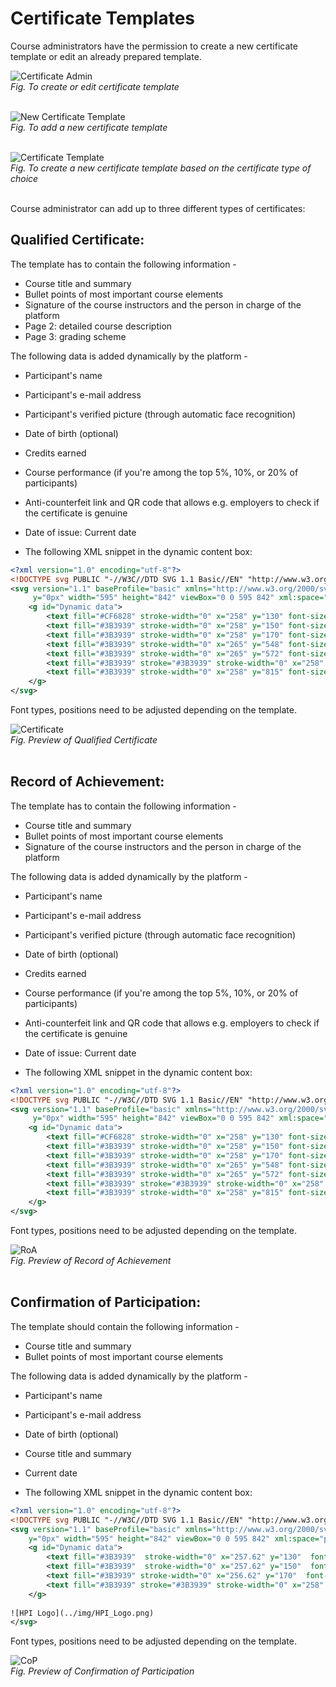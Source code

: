 

# Certificate Templates

Course administrators have the permission to create a new certificate template or edit an already prepared template.  

![Certificate Admin](../img/courseadministration/certificate/cert_temp.png)  
*Fig. To create or edit certificate template*  
<br>

![New Certificate Template](../img/courseadministration/certificate/add_cert_temp.png)  
*Fig. To add a new certificate template*  
<br>

![Certificate Template](../img/courseadministration/certificate/new_cert_temp.png)  
*Fig. To create a new certificate template based on the certificate type of choice*  
<br>

Course administrator can add up to three different types of certificates:  

## Qualified Certificate:  

The template has to contain the following information -  

* Course title and summary
* Bullet points of most important course elements
* Signature of the course instructors and the person in charge of the platform
* Page 2: detailed course description
* Page 3: grading scheme

The following data is added dynamically by the platform -   

* Participant's name
* Participant's e-mail address
* Participant's verified picture (through automatic face recognition)
* Date of birth (optional)
* Credits earned
* Course performance (if you're among the top 5%, 10%, or 20% of participants)
* Anti-counterfeit link and QR code that allows e.g. employers to check if the certificate is genuine
* Date of issue: Current date


* The following XML snippet in the dynamic content box:

```xml
<?xml version="1.0" encoding="utf-8"?>
<!DOCTYPE svg PUBLIC "-//W3C//DTD SVG 1.1 Basic//EN" "http://www.w3.org/Graphics/SVG/1.1/DTD/svg11-basic.dtd">
<svg version="1.1" baseProfile="basic" xmlns="http://www.w3.org/2000/svg" x="0px"
     y="0px" width="595" height="842" viewBox="0 0 595 842" xml:space="preserve">
    <g id="Dynamic data">
        <text fill="#CF6828" stroke-width="0" x="258" y="130" font-size="20" font-family="NeoSansMedium" text-anchor="left" xml:space="preserve">##NAME##</text>
        <text fill="#3B3939" stroke-width="0" x="258" y="150" font-size="12" font-family="NeoSans" text-anchor="left" xml:space="preserve">##EMAIL##</text>
        <text fill="#3B3939" stroke-width="0" x="258" y="170" font-size="12" font-family="NeoSans" text-anchor="left" xml:space="preserve">##BIRTHDAY##</text>
        <text fill="#3B3939" stroke-width="0" x="265" y="548" font-size="12" font-family="NeoSans" text-anchor="left" xml:space="preserve">##GRADE##</text>
        <text fill="#3B3939" stroke-width="0" x="265" y="572" font-size="10" font-family="NeoSans" text-anchor="left" xml:space="preserve">##TOP##</text>
        <text fill="#3B3939" stroke="#3B3939" stroke-width="0" x="258" y="800" font-size="9" font-family="NeoSans" text-anchor="left" xml:space="preserve">Potsdam, ##ISSUED_AT##</text>
        <text fill="#3B3939" stroke-width="0" x="258" y="815" font-size="7" font-family="NeoSans" text-anchor="left" xml:space="preserve">##VERIFY##</text>
    </g>
</svg>
```

Font types, positions need to be adjusted depending on the template.  

![Certificate](../img/courseadministration/certificate/Certificate.png)  
*Fig. Preview of Qualified Certificate*  
<br>

## Record of Achievement:  

The template has to contain the following information -  

* Course title and summary
* Bullet points of most important course elements
* Signature of the course instructors and the person in charge of the platform

The following data is added dynamically by the platform -   

* Participant's name
* Participant's e-mail address
* Participant's verified picture (through automatic face recognition)
* Date of birth (optional)
* Credits earned
* Course performance (if you're among the top 5%, 10%, or 20% of participants)
* Anti-counterfeit link and QR code that allows e.g. employers to check if the certificate is genuine
* Date of issue: Current date
  
* The following XML snippet in the dynamic content box:

```xml
<?xml version="1.0" encoding="utf-8"?>
<!DOCTYPE svg PUBLIC "-//W3C//DTD SVG 1.1 Basic//EN" "http://www.w3.org/Graphics/SVG/1.1/DTD/svg11-basic.dtd">
<svg version="1.1" baseProfile="basic" xmlns="http://www.w3.org/2000/svg" x="0px"
     y="0px" width="595" height="842" viewBox="0 0 595 842" xml:space="preserve">
    <g id="Dynamic data">
        <text fill="#CF6828" stroke-width="0" x="258" y="130" font-size="20" font-family="NeoSansMedium" text-anchor="left" xml:space="preserve">##NAME##</text>
        <text fill="#3B3939" stroke-width="0" x="258" y="150" font-size="12" font-family="NeoSans" text-anchor="left" xml:space="preserve">##EMAIL##</text>
        <text fill="#3B3939" stroke-width="0" x="258" y="170" font-size="12" font-family="NeoSans" text-anchor="left" xml:space="preserve">##BIRTHDAY##</text>
        <text fill="#3B3939" stroke-width="0" x="265" y="548" font-size="12" font-family="NeoSans" text-anchor="left" xml:space="preserve">##GRADE##</text>
        <text fill="#3B3939" stroke-width="0" x="265" y="572" font-size="10" font-family="NeoSans" text-anchor="left" xml:space="preserve">##TOP##</text>
        <text fill="#3B3939" stroke="#3B3939" stroke-width="0" x="258" y="800" font-size="9" font-family="NeoSans" text-anchor="left" xml:space="preserve">Potsdam, ##ISSUED_AT##</text>
        <text fill="#3B3939" stroke-width="0" x="258" y="815" font-size="7" font-family="NeoSans" text-anchor="left" xml:space="preserve">##VERIFY##</text>
    </g>
</svg>
```

Font types, positions need to be adjusted depending on the template.  

![RoA](../img/courseadministration/certificate/RoA.png)  
*Fig. Preview of Record of Achievement*  
<br>

## Confirmation of Participation:  

The template should contain the following information -  

* Course title and summary
* Bullet points of most important course elements
  
The following data is added dynamically by the platform -  

* Participant's name
* Participant's e-mail address
* Date of birth (optional)
* Course title and summary
* Current date
  
* The following XML snippet in the dynamic content box:
  
```xml
<?xml version="1.0" encoding="utf-8"?>
<!DOCTYPE svg PUBLIC "-//W3C//DTD SVG 1.1 Basic//EN" "http://www.w3.org/Graphics/SVG/1.1/DTD/svg11-basic.dtd">
<svg version="1.1" baseProfile="basic" xmlns="http://www.w3.org/2000/svg" xmlns:xlink="http://www.w3.org/1999/xlink" x="0px"
    y="0px" width="595" height="842" viewBox="0 0 595 842" xml:space="preserve">
    <g id="Dynamic data">
        <text fill="#3B3939"  stroke-width="0" x="257.62" y="130"  font-size="20" font-family="NeoSansMedium" text-anchor="left" xml:space="preserve">##NAME##</text>
        <text fill="#3B3939"  stroke-width="0" x="257.62" y="150"  font-size="12" font-family="NeoSans" text-anchor="left" xml:space="preserve">##EMAIL##</text>
        <text fill="#3B3939" stroke-width="0" x="256.62" y="170"  font-size="12" font-family="NeoSans" text-anchor="left" xml:space="preserve">##BIRTHDAY##</text>
        <text fill="#3B3939" stroke="#3B3939" stroke-width="0" x="258" y="800"  font-size="9" font-family="NeoSans" text-anchor="left" xml:space="preserve">Potsdam, ##ISSUED_AT##</text>
    </g>
    
![HPI Logo](../img/HPI_Logo.png)
</svg>
```

Font types, positions need to be adjusted depending on the template.  

![CoP](../img/courseadministration/certificate/CoP.png)  
*Fig. Preview of Confirmation of Participation*  
